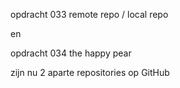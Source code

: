 opdracht 033 remote repo / local repo

en 

opdracht 034 the happy pear

zijn nu 2 aparte repositories op GitHub